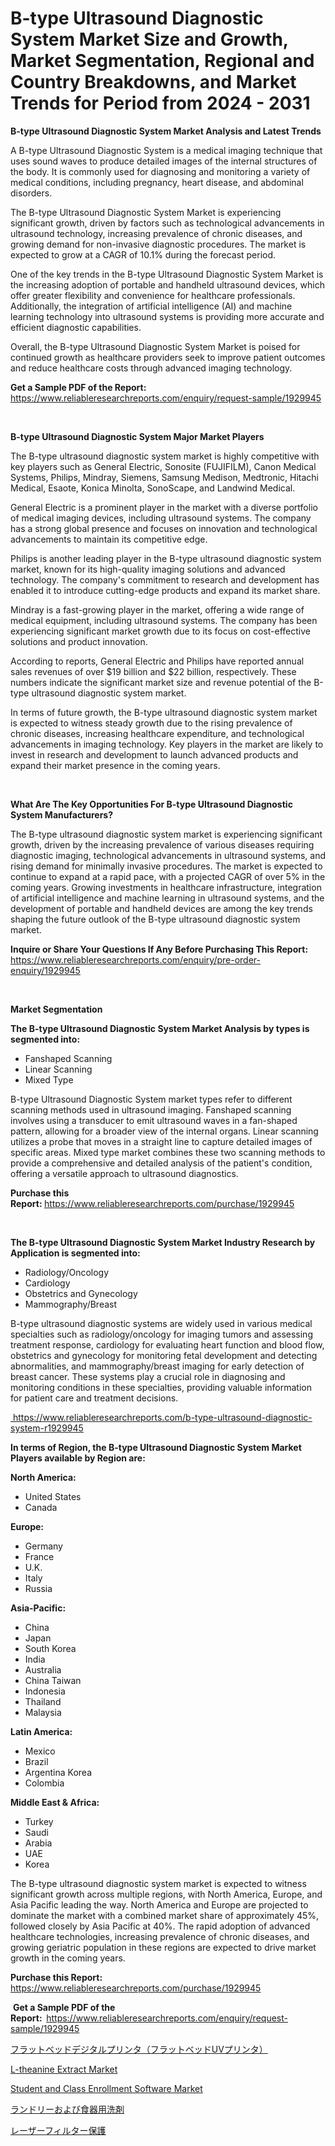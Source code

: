 <p><h1>B-type Ultrasound Diagnostic System Market Size and Growth, Market Segmentation, Regional and Country Breakdowns, and Market Trends for Period from 2024 -  2031</h1></p><p><strong>B-type Ultrasound Diagnostic System Market Analysis and Latest Trends</strong></p>
<p><p>A B-type Ultrasound Diagnostic System is a medical imaging technique that uses sound waves to produce detailed images of the internal structures of the body. It is commonly used for diagnosing and monitoring a variety of medical conditions, including pregnancy, heart disease, and abdominal disorders.</p><p>The B-type Ultrasound Diagnostic System Market is experiencing significant growth, driven by factors such as technological advancements in ultrasound technology, increasing prevalence of chronic diseases, and growing demand for non-invasive diagnostic procedures. The market is expected to grow at a CAGR of 10.1% during the forecast period.</p><p>One of the key trends in the B-type Ultrasound Diagnostic System Market is the increasing adoption of portable and handheld ultrasound devices, which offer greater flexibility and convenience for healthcare professionals. Additionally, the integration of artificial intelligence (AI) and machine learning technology into ultrasound systems is providing more accurate and efficient diagnostic capabilities.</p><p>Overall, the B-type Ultrasound Diagnostic System Market is poised for continued growth as healthcare providers seek to improve patient outcomes and reduce healthcare costs through advanced imaging technology.</p></p>
<p><strong>Get a Sample PDF of the Report:&nbsp;</strong> <a href="https://www.reliableresearchreports.com/enquiry/request-sample/1929945">https://www.reliableresearchreports.com/enquiry/request-sample/1929945</a></p>
<p>&nbsp;</p>
<p><strong>B-type Ultrasound Diagnostic System Major Market Players</strong></p>
<p><p>The B-type ultrasound diagnostic system market is highly competitive with key players such as General Electric, Sonosite (FUJIFILM), Canon Medical Systems, Philips, Mindray, Siemens, Samsung Medison, Medtronic, Hitachi Medical, Esaote, Konica Minolta, SonoScape, and Landwind Medical.</p><p>General Electric is a prominent player in the market with a diverse portfolio of medical imaging devices, including ultrasound systems. The company has a strong global presence and focuses on innovation and technological advancements to maintain its competitive edge.</p><p>Philips is another leading player in the B-type ultrasound diagnostic system market, known for its high-quality imaging solutions and advanced technology. The company's commitment to research and development has enabled it to introduce cutting-edge products and expand its market share.</p><p>Mindray is a fast-growing player in the market, offering a wide range of medical equipment, including ultrasound systems. The company has been experiencing significant market growth due to its focus on cost-effective solutions and product innovation.</p><p>According to reports, General Electric and Philips have reported annual sales revenues of over $19 billion and $22 billion, respectively. These numbers indicate the significant market size and revenue potential of the B-type ultrasound diagnostic system market.</p><p>In terms of future growth, the B-type ultrasound diagnostic system market is expected to witness steady growth due to the rising prevalence of chronic diseases, increasing healthcare expenditure, and technological advancements in imaging technology. Key players in the market are likely to invest in research and development to launch advanced products and expand their market presence in the coming years.</p></p>
<p>&nbsp;</p>
<p><strong>What Are The Key Opportunities For B-type Ultrasound Diagnostic System Manufacturers?</strong></p>
<p><p>The B-type ultrasound diagnostic system market is experiencing significant growth, driven by the increasing prevalence of various diseases requiring diagnostic imaging, technological advancements in ultrasound systems, and rising demand for minimally invasive procedures. The market is expected to continue to expand at a rapid pace, with a projected CAGR of over 5% in the coming years. Growing investments in healthcare infrastructure, integration of artificial intelligence and machine learning in ultrasound systems, and the development of portable and handheld devices are among the key trends shaping the future outlook of the B-type ultrasound diagnostic system market.</p></p>
<p><strong>Inquire or Share Your Questions If Any Before Purchasing This Report:</strong> <a href="https://www.reliableresearchreports.com/enquiry/pre-order-enquiry/1929945">https://www.reliableresearchreports.com/enquiry/pre-order-enquiry/1929945</a></p>
<p>&nbsp;</p>
<p><strong>Market Segmentation</strong></p>
<p><strong>The B-type Ultrasound Diagnostic System Market Analysis by types is segmented into:</strong></p>
<p><ul><li>Fanshaped Scanning</li><li>Linear Scanning</li><li>Mixed Type</li></ul></p>
<p><p>B-type Ultrasound Diagnostic System market types refer to different scanning methods used in ultrasound imaging. Fanshaped scanning involves using a transducer to emit ultrasound waves in a fan-shaped pattern, allowing for a broader view of the internal organs. Linear scanning utilizes a probe that moves in a straight line to capture detailed images of specific areas. Mixed type market combines these two scanning methods to provide a comprehensive and detailed analysis of the patient's condition, offering a versatile approach to ultrasound diagnostics.</p></p>
<p><strong>Purchase this Report:&nbsp;</strong><a href="https://www.reliableresearchreports.com/purchase/1929945">https://www.reliableresearchreports.com/purchase/1929945</a></p>
<p>&nbsp;</p>
<p><strong>The B-type Ultrasound Diagnostic System Market Industry Research by Application is segmented into:</strong></p>
<p><ul><li>Radiology/Oncology</li><li>Cardiology</li><li>Obstetrics and Gynecology</li><li>Mammography/Breast</li></ul></p>
<p><p>B-type ultrasound diagnostic systems are widely used in various medical specialties such as radiology/oncology for imaging tumors and assessing treatment response, cardiology for evaluating heart function and blood flow, obstetrics and gynecology for monitoring fetal development and detecting abnormalities, and mammography/breast imaging for early detection of breast cancer. These systems play a crucial role in diagnosing and monitoring conditions in these specialties, providing valuable information for patient care and treatment decisions.</p></p>
<p><a href="https://www.reliableresearchreports.com/b-type-ultrasound-diagnostic-system-r1929945">&nbsp;https://www.reliableresearchreports.com/b-type-ultrasound-diagnostic-system-r1929945</a></p>
<p><strong>In terms of Region, the B-type Ultrasound Diagnostic System Market Players available by Region are:</strong></p>
<p>
    <p> <strong> North America: </strong>
        <ul>
            <li>United States</li>
            <li>Canada</li>
        </ul>
        </p> 
    <p> <strong> Europe: </strong>
        <ul>
            <li>Germany</li>
            <li>France</li>
            <li>U.K.</li>
            <li>Italy</li>
            <li>Russia</li>
        </ul>
        </p> 
    <p> <strong> Asia-Pacific: </strong>
        <ul>
            <li>China</li>
            <li>Japan</li>
            <li>South Korea</li>
            <li>India</li>
            <li>Australia</li>
            <li>China Taiwan</li>
            <li>Indonesia</li>
            <li>Thailand</li>
            <li>Malaysia</li>
        </ul>
        </p> 
    <p> <strong> Latin America: </strong>
        <ul>
            <li>Mexico</li>
            <li>Brazil</li>
            <li>Argentina Korea</li>
            <li>Colombia</li>
        </ul>
        </p> 
    <p> <strong> Middle East & Africa: </strong>
        <ul>
            <li>Turkey</li>
            <li>Saudi</li>
            <li>Arabia</li>
            <li>UAE</li>
            <li>Korea</li>
        </ul>
    </p>
    </p>
<p><p>The B-type ultrasound diagnostic system market is expected to witness significant growth across multiple regions, with North America, Europe, and Asia Pacific leading the way. North America and Europe are projected to dominate the market with a combined market share of approximately 45%, followed closely by Asia Pacific at 40%. The rapid adoption of advanced healthcare technologies, increasing prevalence of chronic diseases, and growing geriatric population in these regions are expected to drive market growth in the coming years.</p></p>
<p><strong>Purchase this Report: </strong><a href="https://www.reliableresearchreports.com/purchase/1929945">https://www.reliableresearchreports.com/purchase/1929945</a></p>
<p>&nbsp;<strong>Get a Sample PDF of the Report:&nbsp;&nbsp;</strong><a href="https://www.reliableresearchreports.com/enquiry/request-sample/1929945">https://www.reliableresearchreports.com/enquiry/request-sample/1929945</a></p>
<p><strong></strong></p>
<p><p><a href="https://medium.com/@alexsania91/%E3%83%95%E3%83%A9%E3%83%83%E3%83%88%E3%83%99%E3%83%83%E3%83%89%E3%83%87%E3%82%B8%E3%82%BF%E3%83%AB%E3%83%97%E3%83%AA%E3%83%B3%E3%82%BF-%E3%83%95%E3%83%A9%E3%83%83%E3%83%88%E3%83%99%E3%83%83%E3%83%89uv%E3%83%97%E3%83%AA%E3%83%B3%E3%82%BF-%E5%B8%82%E5%A0%B4%E5%B1%95%E6%9C%9B-%E5%AE%8C%E5%85%A8%E3%81%AA%E7%94%A3%E6%A5%AD%E5%88%86%E6%9E%90-2024%E5%B9%B4%E3%81%8B%E3%82%892031%E5%B9%B4%E3%81%BE%E3%81%A7-3b118c158048">フラットベッドデジタルプリンタ（フラットベッドUVプリンタ）</a></p><p><a href="https://issuu.com/reportprime-2/docs/l-theanine-extract-market-size-2030.pptx">L-theanine Extract Market</a></p><p><a href="https://github.com/guneycigdem35/Market-Research-Report-List-3/blob/main/student-and-class-enrollment-software-market.md">Student and Class Enrollment Software Market</a></p><p><a href="https://github.com/CarlieShields/Market-Research-Report-List-1/blob/main/5187709117321.md">ランドリーおよび食器用洗剤</a></p><p><a href="https://github.com/one-cool-chick/Market-Research-Report-List-2/blob/main/2594834117320.md">レーザーフィルター保護</a></p></p>